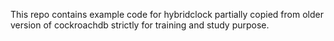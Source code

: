 This repo contains example code for hybridclock
partially copied from older version 
of cockroachdb strictly for training and study purpose.
